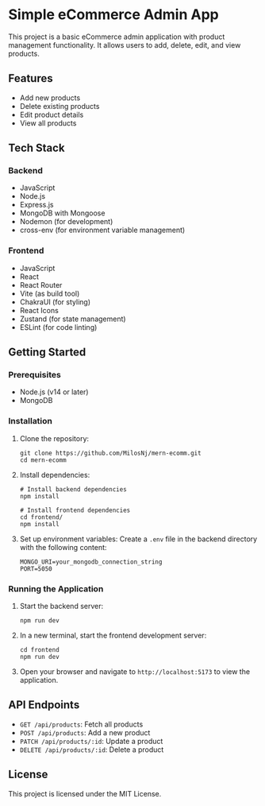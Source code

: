 # Simple eCommerce Admin App

This project is a basic eCommerce admin application with product management functionality. It allows users to add, delete, edit, and view products.

## Features

- Add new products
- Delete existing products
- Edit product details
- View all products

## Tech Stack

### Backend
- JavaScript
- Node.js
- Express.js
- MongoDB with Mongoose
- Nodemon (for development)
- cross-env (for environment variable management)

### Frontend
- JavaScript
- React
- React Router
- Vite (as build tool)
- ChakraUI (for styling)
- React Icons
- Zustand (for state management)
- ESLint (for code linting)

## Getting Started

### Prerequisites

- Node.js (v14 or later)
- MongoDB

### Installation

1. Clone the repository:
   ```
   git clone https://github.com/MilosNj/mern-ecomm.git
   cd mern-ecomm
   ```

2. Install dependencies:
   ```
   # Install backend dependencies
   npm install

   # Install frontend dependencies
   cd frontend/
   npm install
   ```

3. Set up environment variables:
   Create a `.env` file in the backend directory with the following content:
   ```
   MONGO_URI=your_mongodb_connection_string
   PORT=5050
   ```

### Running the Application

1. Start the backend server:
   ```
   npm run dev
   ```

2. In a new terminal, start the frontend development server:
   ```
   cd frontend
   npm run dev
   ```

3. Open your browser and navigate to `http://localhost:5173` to view the application.

## API Endpoints

- `GET /api/products`: Fetch all products
- `POST /api/products`: Add a new product
- `PATCH /api/products/:id`: Update a product
- `DELETE /api/products/:id`: Delete a product

## License

This project is licensed under the MIT License.
